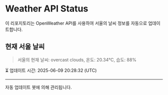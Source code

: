 
# Weather API Status

이 리포지토리는 OpenWeather API를 사용하여 서울의 날씨 정보를 자동으로 업데이트합니다.

## 현재 서울 날씨
> 서울의 현재 날씨: overcast clouds, 온도: 20.34°C, 습도: 88%

⏳ 업데이트 시간: 2025-06-09 20:28:32 (UTC)

---
자동 업데이트 봇에 의해 관리됩니다.
